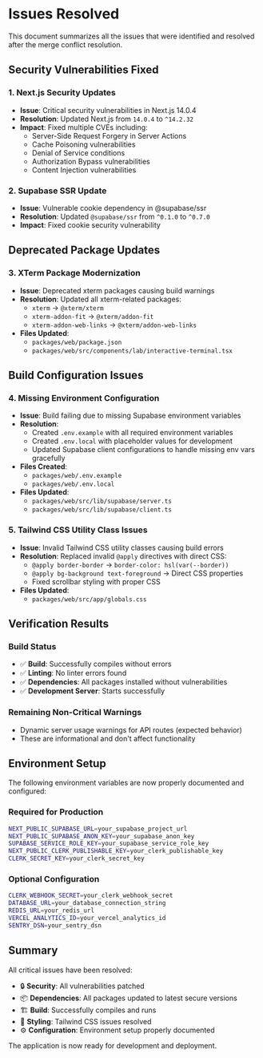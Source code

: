 # Issues Resolved

This document summarizes all the issues that were identified and resolved after the merge conflict resolution.

## Security Vulnerabilities Fixed

### 1. Next.js Security Updates
- **Issue**: Critical security vulnerabilities in Next.js 14.0.4
- **Resolution**: Updated Next.js from `14.0.4` to `^14.2.32`
- **Impact**: Fixed multiple CVEs including:
  - Server-Side Request Forgery in Server Actions
  - Cache Poisoning vulnerabilities
  - Denial of Service conditions
  - Authorization Bypass vulnerabilities
  - Content Injection vulnerabilities

### 2. Supabase SSR Update
- **Issue**: Vulnerable cookie dependency in @supabase/ssr
- **Resolution**: Updated `@supabase/ssr` from `^0.1.0` to `^0.7.0`
- **Impact**: Fixed cookie security vulnerability

## Deprecated Package Updates

### 3. XTerm Package Modernization
- **Issue**: Deprecated xterm packages causing build warnings
- **Resolution**: Updated all xterm-related packages:
  - `xterm` → `@xterm/xterm`
  - `xterm-addon-fit` → `@xterm/addon-fit` 
  - `xterm-addon-web-links` → `@xterm/addon-web-links`
- **Files Updated**: 
  - `packages/web/package.json`
  - `packages/web/src/components/lab/interactive-terminal.tsx`

## Build Configuration Issues

### 4. Missing Environment Configuration
- **Issue**: Build failing due to missing Supabase environment variables
- **Resolution**: 
  - Created `.env.example` with all required environment variables
  - Created `.env.local` with placeholder values for development
  - Updated Supabase client configurations to handle missing env vars gracefully
- **Files Created**:
  - `packages/web/.env.example`
  - `packages/web/.env.local`
- **Files Updated**:
  - `packages/web/src/lib/supabase/server.ts`
  - `packages/web/src/lib/supabase/client.ts`

### 5. Tailwind CSS Utility Class Issues
- **Issue**: Invalid Tailwind CSS utility classes causing build errors
- **Resolution**: Replaced invalid `@apply` directives with direct CSS:
  - `@apply border-border` → `border-color: hsl(var(--border))`
  - `@apply bg-background text-foreground` → Direct CSS properties
  - Fixed scrollbar styling with proper CSS
- **Files Updated**:
  - `packages/web/src/app/globals.css`

## Verification Results

### Build Status
- ✅ **Build**: Successfully compiles without errors
- ✅ **Linting**: No linter errors found
- ✅ **Dependencies**: All packages installed without vulnerabilities
- ✅ **Development Server**: Starts successfully

### Remaining Non-Critical Warnings
- Dynamic server usage warnings for API routes (expected behavior)
- These are informational and don't affect functionality

## Environment Setup

The following environment variables are now properly documented and configured:

### Required for Production
```bash
NEXT_PUBLIC_SUPABASE_URL=your_supabase_project_url
NEXT_PUBLIC_SUPABASE_ANON_KEY=your_supabase_anon_key
SUPABASE_SERVICE_ROLE_KEY=your_supabase_service_role_key
NEXT_PUBLIC_CLERK_PUBLISHABLE_KEY=your_clerk_publishable_key
CLERK_SECRET_KEY=your_clerk_secret_key
```

### Optional Configuration
```bash
CLERK_WEBHOOK_SECRET=your_clerk_webhook_secret
DATABASE_URL=your_database_connection_string
REDIS_URL=your_redis_url
VERCEL_ANALYTICS_ID=your_vercel_analytics_id
SENTRY_DSN=your_sentry_dsn
```

## Summary

All critical issues have been resolved:
- 🔒 **Security**: All vulnerabilities patched
- 📦 **Dependencies**: All packages updated to latest secure versions
- 🏗️ **Build**: Successfully compiles and runs
- 🎨 **Styling**: Tailwind CSS issues resolved
- ⚙️ **Configuration**: Environment setup properly documented

The application is now ready for development and deployment.